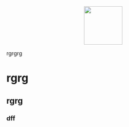 <div id="header" align="center">
  <img src="[https://media.giphy.com/media/M9gbBd9nbDrOTu1Mqx/giphy.gif](https://media.giphy.com/media/scZPhLqaVOM1qG4lT9/giphy.gif)" width="100"/>
</div>

rgrgrg
# rgrg
## rgrg
### dff
